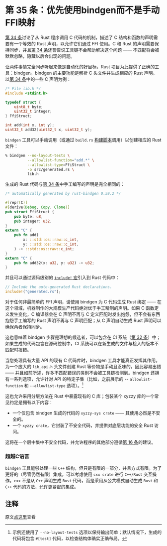 # 第 35 条：优先使用bindgen而不是手动FFI映射

[第 34 条]讨论了从 Rust 程序调用 C 代码的机制，描述了 C 结构和函数的声明需要有一个等效的 Rust 声明，以允许它们通过 FFI 使用。C 和 Rust 的声明需要保持同步，并且[第 34 条]还警告说工具链不会帮助解决这个问题 —— 不匹配将会被默默忽略，隐藏以后会出现的问题。

让两件事情完全同步听起来像是自动化的好目标，Rust 项目为此提供了正确的工具：bindgen。bindgen 的主要功能是解析 C 头文件并生成相应的 Rust 声明。
以[第 34 条]中的一些 C 声明为例：

```c
/* File lib.h */
#include <stdint.h>

typedef struct {
    uint8_t byte;
    uint32_t integer;
} FfiStruct;

int add(int x, int y);
uint32_t add32(uint32_t x, uint32_t y);
```

`bindgen` 工具可以手动调用（或通过 `build.rs` [构建脚本]调用）以创建相应的 Rust 文件：

```bash
% bindgen --no-layout-tests \
          --allowlist-function="add.*" \
          --allowlist-type=FfiStruct \
          -o src/generated.rs \
          lib.h
```

生成的 Rust 代码与[第 34 条]中手工编写的声明是完全相同的：

```rust
/* automatically generated by rust-bindgen 0.59.2 */

#[repr(C)]
#[derive(Debug, Copy, Clone)]
pub struct FfiStruct {
    pub byte: u8,
    pub integer: u32,
}
extern "C" {
    pub fn add(
        x: ::std::os::raw::c_int,
        y: ::std::os::raw::c_int,
    ) -> ::std::os::raw::c_int;
}
extern "C" {
    pub fn add32(x: u32, y: u32) -> u32;
}
```

并且可以通过源码级别的 [`include!` 宏]引入到 Rust 代码中：

```rust
// Include the auto-generated Rust declarations.
include!("generated.rs");
```

对于任何非最简单的 FFI 声明，请使用 bindgen 为 C 代码生成 Rust 绑定 —— 在这个领域，机器制作的大规模生产代码绝对优于手工精制的声明。如果 C 函数定义发生变化，C 编译器会在 C 声明不再与 C 定义匹配时发出抱怨，但不会有东西抱怨手工编写的 Rust 声明不再与 C 声明匹配；从 C 声明自动生成 Rust 声明可以确保两者保持同步。

这也意味着 bindgen 步骤是理想的候选者，可以包含在 CI 系统（[第 32 条]）中；如果生成的代码包含在源码控制中，CI 系统可以在新生成的文件与检入的版本不匹配时报错。

当您处理具有大量 API 的现有 C 代码库时，bindgen 工具才能真正发挥其作用。为一个庞大的 `lib_api.h` 头文件创建 Rust 等价物是手动且乏味的，因此容易出错 —— 并且如前所述，许多不匹配错误的类别不会被工具链检测到。bindgen 还拥有一系列选项，允许针对 API 的特定子集（比如，之前展示的 -- `allowlist-function` 和 `--allowlist-type` 选项）。[^1]

这也允许采用分层方法在 Rust 中暴露现有的 C 库；包装某个 xyzzy 库的一个常见约定是拥有以下内容：
* 一个仅包含 bindgen 生成的代码的 `xyzzy-sys crate` —— 其使用必然是不安全的。
* 一个 `xyzzy crate`，它封装了不安全代码，并提供对底层功能的安全 Rust 访问。

这将在一个层中集中不安全代码，并允许程序的其他部分遵循[第 16 条]的建议。

### 超越C语言

`bindgen` 工具能够处理一些 `C++` 结构，但只是有限的一部分，并且方式有限。为了更好的（尽管仍然有限）集成，可以考虑使用 `cxx crate` 进行 `C++/Rust` 交互操作。`cxx` 不是从 `C++` 声明生成 `Rust` 代码，而是采用从公共模式自动生成 `Rust` 和 `C++` 代码的方法，允许更紧密的集成。

## 注释

[^1]: 示例还使用了 `--no-layout-tests` 选项以保持输出简单；默认情况下，生成的代码将包含 `#[test]` 代码，以检查结构体确实正确布局。

原文[点这里](https://www.lurklurk.org/effective-rust/bindgen.html)查看

<!-- 参考链接 -->

[第 16 条]: ../chapter_3/item16-unsafe.md
[第 32 条]: ../chapter_5/item32-ci.md
[第 34 条]: ../chapter_6/item34-ffi.md

[构建脚本]: https://doc.rust-lang.org/cargo/reference/build-scripts.html
[`include!` 宏]: https://doc.rust-lang.org/std/macro.include.html
